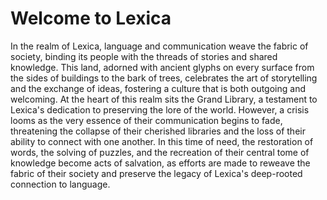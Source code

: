 # Welcome to Lexica
In the realm of Lexica, language and communication weave the fabric of society, binding its people with the threads of stories and shared knowledge. This land, adorned with ancient glyphs on every surface from the sides of buildings to the bark of trees, celebrates the art of storytelling and the exchange of ideas, fostering a culture that is both outgoing and welcoming. At the heart of this realm sits the Grand Library, a testament to Lexica's dedication to preserving the lore of the world. However, a crisis looms as the very essence of their communication begins to fade, threatening the collapse of their cherished libraries and the loss of their ability to connect with one another. In this time of need, the restoration of words, the solving of puzzles, and the recreation of their central tome of knowledge become acts of salvation, as efforts are made to reweave the fabric of their society and preserve the legacy of Lexica's deep-rooted connection to language.






